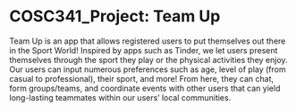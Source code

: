 # COSC341_Project: Team Up

Team Up is an app that allows registered users to put themselves out there in the Sport World! Inspired by apps such as Tinder, we let users present themselves through the sport they play or the physical activities they enjoy. Our users can input numerous preferences such as age, level of play (from casual to professional), their sport, and more! From here, they can chat, form groups/teams, and coordinate events with other users that can yield long-lasting teammates within our users’ local communities.
